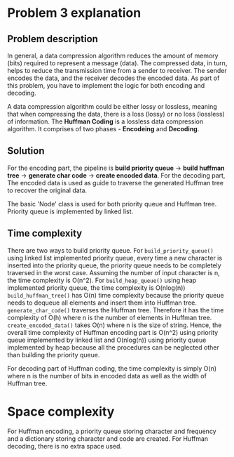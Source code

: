 # Problem 3 explanation
## Problem description
In general, a data compression algorithm reduces the amount of memory (bits) required to represent a message (data). 
The compressed data, in turn, helps to reduce the transmission time from a sender to receiver. The sender encodes the 
data, and the receiver decodes the encoded data. As part of this problem, you have to implement the logic for both 
encoding and decoding.

A data compression algorithm could be either lossy or lossless, meaning that when compressing the data, there is a loss 
(lossy) or no loss (lossless) of information. The **Huffman Coding** is a lossless data compression algorithm. It 
comprises of two phases - **Encodeing** and **Decoding**.

## Solution
For the encoding part, the pipeline is **build priority queue** -> **build huffman tree** -> **generate char code** -> 
**create encoded data**. For the decoding part, The encoded data is used as guide to traverse the generated Huffman 
tree to recover the original data.

The basic 'Node' class is used for both priority queue and Huffman tree. Priority queue is implemented by linked list.

## Time complexity
There are two ways to build priority queue. For `build_priority_queue()` using linked list implemented priority queue, 
every time a new character is inserted into the priority queue, the priority queue needs to be completely traversed in 
the worst case. Assuming the number of input character is n, the time complexity is O(n^2). For `build_heap_queue()` 
using heap implemented priority queue, the time complexity is O(nlog(n)) `build_huffman_tree()` has O(n) time 
complexity because the priority queue needs to dequeue all elements and insert them into Huffman tree. 
`generate_char_code()` traverses the Huffman tree. Therefore it has the time complexity of O(h) where n is the number 
of elements in Huffman tree. `create_encoded_data()` takes O(n) where n is the size of string. Hence, the overall time 
complexity of Huffman encoding part is O(n^2) using priority queue implemented by linked list and O(nlog(n)) using 
priority queue implemented by heap because all the procedures can be neglected other than building the priority queue.

For decoding part of Huffman coding, the time complexity is simply O(n) where n is the number of bits in encoded data 
as well as the width of Huffman tree.

# Space complexity
For Huffman encoding, a priority queue storing character and frequency and a dictionary storing character and code are 
created. For Huffman decoding, there is no extra space used.